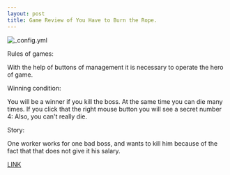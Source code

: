 ```yaml
---
layout: post
title: Game Review of You Have to Burn the Rope.
---
```


![_config.yml](https://i.ytimg.com/vi/uDR_pFPyPO0/maxresdefault.jpg)

Rules of games:

With the help of buttons of management it is necessary to operate the hero of game.

Winning condition:

You will be a winner if you kill the boss. At the same time you can die many times. If you click that the right mouse button you will see a secret number 4: Also, you can't really die.

Story:

One worker works for one bad boss, and wants to kill him because of the fact that that does not give it his salary.

[LINK](http://www.kongregate.com/games/mazapan/you-have-to-burn-the-rope)
